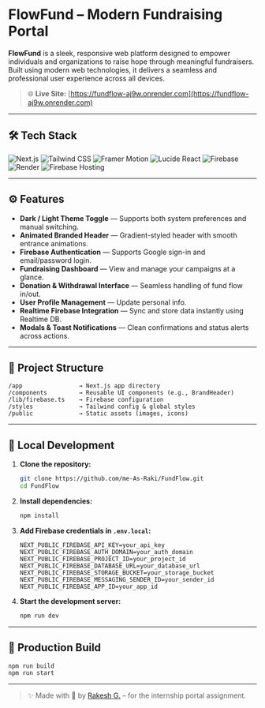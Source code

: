 
# FlowFund – Modern Fundraising Portal

**FlowFund** is a sleek, responsive web platform designed to empower individuals and organizations to raise hope through meaningful fundraisers. Built using modern web technologies, it delivers a seamless and professional user experience across all devices.

> 🌐 **Live Site:** [https://fundflow-aj9w.onrender.com](https://fundflow-aj9w.onrender.com)  
---

## 🛠️ Tech Stack

![Next.js](https://img.shields.io/badge/Next.js-000000?style=for-the-badge&logo=nextdotjs&logoColor=white)
![Tailwind CSS](https://img.shields.io/badge/Tailwind_CSS-38B2AC?style=for-the-badge&logo=tailwind-css&logoColor=white)
![Framer Motion](https://img.shields.io/badge/Framer_Motion-0055FF?style=for-the-badge&logo=framer&logoColor=white)
![Lucide React](https://img.shields.io/badge/Lucide-000000?style=for-the-badge&logo=lucide&logoColor=white)
![Firebase](https://img.shields.io/badge/Firebase-FFCA28?style=for-the-badge&logo=firebase&logoColor=black)
![Render](https://img.shields.io/badge/Vercel-000000?style=for-the-badge&logo=vercel&logoColor=white)
![Firebase Hosting](https://img.shields.io/badge/Firebase_Hosting-FFCA28?style=for-the-badge&logo=firebase&logoColor=black)

---

## ⚙️ Features

- **Dark / Light Theme Toggle** — Supports both system preferences and manual switching.
- **Animated Branded Header** — Gradient-styled header with smooth entrance animations.
- **Firebase Authentication** — Supports Google sign-in and email/password login.
- **Fundraising Dashboard** — View and manage your campaigns at a glance.
- **Donation & Withdrawal Interface** — Seamless handling of fund flow in/out.
- **User Profile Management** — Update personal info.
- **Realtime Firebase Integration** — Sync and store data instantly using Realtime DB.
- **Modals & Toast Notifications** — Clean confirmations and status alerts across actions.

---

## 📁 Project Structure

```
/app                → Next.js app directory  
/components         → Reusable UI components (e.g., BrandHeader)  
/lib/firebase.ts    → Firebase configuration  
/styles             → Tailwind config & global styles  
/public             → Static assets (images, icons)  
```

---

## 🧪 Local Development

1. **Clone the repository:**
   ```bash
   git clone https://github.com/me-As-Raki/FundFlow.git
   cd FundFlow
   ```

2. **Install dependencies:**
   ```bash
   npm install
   ```

3. **Add Firebase credentials in `.env.local`:**
   ```env
   NEXT_PUBLIC_FIREBASE_API_KEY=your_api_key
   NEXT_PUBLIC_FIREBASE_AUTH_DOMAIN=your_auth_domain
   NEXT_PUBLIC_FIREBASE_PROJECT_ID=your_project_id
   NEXT_PUBLIC_FIREBASE_DATABASE_URL=your_database_url
   NEXT_PUBLIC_FIREBASE_STORAGE_BUCKET=your_storage_bucket
   NEXT_PUBLIC_FIREBASE_MESSAGING_SENDER_ID=your_sender_id
   NEXT_PUBLIC_FIREBASE_APP_ID=your_app_id
   ```

4. **Start the development server:**
   ```bash
   npm run dev
   ```

---

## 🚀 Production Build

```bash
npm run build
npm run start
```

---

> ✨ Made with 💚 by [Rakesh G.](https://github.com/me-As-Raki) – for the internship portal assignment.
